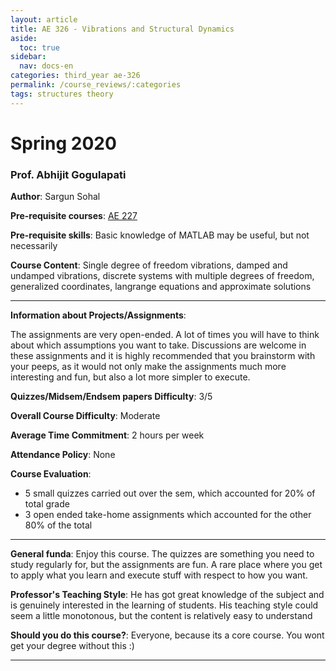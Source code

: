 ```yaml
---
layout: article
title: AE 326 - Vibrations and Structural Dynamics
aside:
  toc: true
sidebar:
  nav: docs-en
categories: third_year ae-326
permalink: /course_reviews/:categories
tags: structures theory
---
```


# Spring 2020
### Prof. Abhijit Gogulapati
**Author**: Sargun Sohal

**Pre-requisite courses**: [AE 227](/course_reviews/second_year/ae-227.html)

**Pre-requisite skills**: Basic knowledge of MATLAB may be useful, but not necessarily

**Course Content**:
Single degree of freedom vibrations, damped and undamped vibrations, discrete systems with multiple degrees of freedom, generalized coordinates,  langrange equations and approximate solutions

---

**Information about Projects/Assignments**: 

The assignments are very open-ended. A lot of times you will have to think about which assumptions you want to take. Discussions are welcome in these assignments and it is highly recommended that you brainstorm with your peeps, as it would not only make the assignments much more interesting and fun, but also a lot more simpler to execute.


**Quizzes/Midsem/Endsem papers Difficulty**: 3/5

**Overall Course Difficulty**: Moderate

**Average Time Commitment**:
2 hours per week

**Attendance Policy**: None

**Course Evaluation**: 
* 5 small quizzes carried out over the sem, which accounted for 20% of total grade
* 3 open ended take-home assignments which accounted for the other 80% of the total

---

**General funda**: Enjoy this course. The quizzes are something you need to study regularly for, but the assignments are fun. A rare place where you get to apply what you learn and execute stuff with respect to how you want.

**Professor's Teaching Style**: 
He has got great knowledge of the subject and is genuinely interested in the learning of students. His teaching style could seem a little monotonous, but the content is relatively easy to understand

**Should you do this course?**: 
Everyone, because its a core course. You wont get your degree without this :)

---
